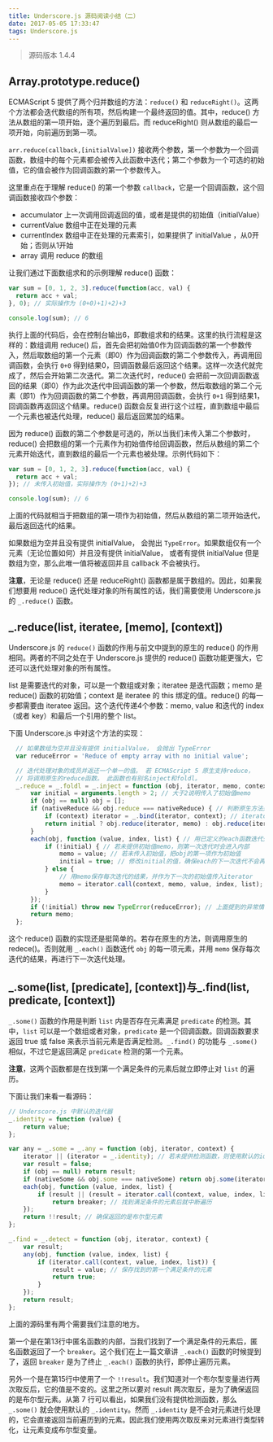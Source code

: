 ```yaml
---
title: Underscore.js 源码阅读小结（二）
date: 2017-05-05 17:33:47
tags: Underscore.js
---
```


> 源码版本 1.4.4

## Array.prototype.reduce()

ECMAScript 5 提供了两个归并数组的方法：`reduce()` 和 `reduceRight()`。这两个方法都会迭代数组的所有项，然后构建一个最终返回的值。其中，reduce() 方法从数组的第一项开始，逐个遍历到最后。而 reduceRight() 则从数组的最后一项开始，向前遍历到第一项。 

`arr.reduce(callback,[initialValue])` 接收两个参数，第一个参数为一个回调函数，数组中的每个元素都会被传入此函数中迭代；第二个参数为一个可选的初始值，它的值会被作为回调函数的第一个参数传入。

这里重点在于理解 reduce() 的第一个参数 `callback`，它是一个回调函数，这个回调函数接收四个参数：

* accumulator 上一次调用回调返回的值，或者是提供的初始值（initialValue）
* currentValue 数组中正在处理的元素
* currentIndex 数组中正在处理的元素索引，如果提供了 initialValue ，从0开始；否则从1开始
* array 调用 reduce 的数组

让我们通过下面数组求和的示例理解 reduce() 函数：

```js
var sum = [0, 1, 2, 3].reduce(function(acc, val) {
  return acc + val;
}, 0); // 实际操作为 (0+0)+1)+2)+3

console.log(sum); // 6
```

执行上面的代码后，会在控制台输出6，即数组求和的结果。这里的执行流程是这样的：数组调用 reduce() 后，首先会把初始值0作为回调函数的第一个参数传入，然后取数组的第一个元素（即0）作为回调函数的第二个参数传入，再调用回调函数，会执行 `0+0` 得到结果0，回调函数最后返回这个结果。这样一次迭代就完成了，然后会开始第二次迭代。第二次迭代时，reduce() 会把前一次回调函数返回的结果（即0）作为此次迭代中回调函数的第一个参数，然后取数组的第二个元素（即1）作为回调函数的第二个参数，再调用回调函数，会执行 `0+1` 得到结果1，回调函数再返回这个结果。reduce() 函数会反复进行这个过程，直到数组中最后一个元素也被迭代处理，reduce() 最后返回累加的结果。

因为 reduce() 函数的第二个参数是可选的，所以当我们未传入第二个参数时，reduce() 会把数组的第一个元素作为初始值传给回调函数，然后从数组的第二个元素开始迭代，直到数组的最后一个元素也被处理。示例代码如下：

```js
var sum = [0, 1, 2, 3].reduce(function(acc, val) {
  return acc + val;
}); // 未传入初始值，实际操作为 (0+1)+2)+3

console.log(sum); // 6
```

上面的代码就相当于把数组的第一项作为初始值，然后从数组的第二项开始迭代，最后返回迭代的结果。

如果数组为空并且没有提供 initialValue， 会抛出 `TypeError`。如果数组仅有一个元素（无论位置如何）并且没有提供 initialValue， 或者有提供 initialValue 但是数组为空，那么此唯一值将被返回并且 callback 不会被执行。

**注意**，无论是 reduce() 还是 reduceRight() 函数都是属于数组的。因此，如果我们想要用 reduce() 迭代处理对象的所有属性的话，我们需要使用 Underscore.js 的 `_.reduce()` 函数。

## _.reduce(list, iteratee, [memo], [context])

Underscore.js 的 `reduce()` 函数的作用与前文中提到的原生的 reduce() 的作用相同。两者的不同之处在于 Underscore.js 提供的 reduce() 函数功能更强大，它还可以迭代处理对象的所有属性。

list 是需要迭代的对象，可以是一个数组或对象；iteratee 是迭代函数；memo 是 reduce() 函数的初始值；context 是 iteratee 的 this 绑定的值。reduce() 的每一步都需要由 iteratee 返回。这个迭代传递4个参数：memo, value 和迭代的 index（或者 key）和最后一个引用的整个 list。

下面 Underscore.js 中对这个方法的实现：

```js
  // 如果数组为空并且没有提供 initialValue， 会抛出 TypeError
  var reduceError = 'Reduce of empty array with no initial value';

  // 迭代处理对象的成员并返还一个单一的值。 若 ECMAScript 5 原生支持reduce，
  // 将调用原生的reduce函数。 此函数也有别名inject和foldl。
  _.reduce = _.foldl = _.inject = function (obj, iterator, memo, context) {
      var initial = arguments.length > 2; // 大于2说明传入了初始值memo
      if (obj == null) obj = [];
      if (nativeReduce && obj.reduce === nativeReduce) { // 判断原生方法是否存在
          if (context) iterator = _.bind(iterator, context); // iterator的this与context绑定
          return initial ? obj.reduce(iterator, memo) : obj.reduce(iterator); // //调用原生的reduce
      }
      each(obj, function (value, index, list) { // 用已定义的each函数迭代处理obj的每个元素
          if (!initial) { // 若未提供初始值memo，则第一次迭代时会进入内部
              memo = value; // 若未传入初始值，把obj的第一项作为初始值
              initial = true; // 修改initial的值，确保each的下一次迭代不会再进入此if语句内
          } else {
              // 用memo保存每次迭代的结果，并作为下一次的初始值传入iterator
              memo = iterator.call(context, memo, value, index, list);
          }
      });
      if (!initial) throw new TypeError(reduceError); // 上面提到的异常情况
      return memo;
  };
```

这个 reduce() 函数的实现还是挺简单的。若存在原生的方法，则调用原生的 redece()。否则就用 `_.each()` 函数迭代 `obj` 的每一项元素，并用 `memo` 保存每次迭代的结果，再进行下一次迭代处理。

## \_.some(list, [predicate], [context])与\_.find(list, predicate, [context])

`_.some()` 函数的作用是判断 `list` 内是否存在元素满足 `predicate` 的检测。其中，`list` 可以是一个数组或者对象，`predicate` 是一个回调函数。回调函数要求返回 true 或 false 来表示当前元素是否满足检测。`_.find()` 的功能与 `_.some()` 相似，不过它是返回满足 `predicate` 检测的第一个元素。

**注意**，这两个函数都是在找到第一个满足条件的元素后就立即停止对 `list` 的遍历。

下面让我们来看一看源码：

```js
// Underscore.js 中默认的迭代器
_.identity = function (value) {
    return value;
};

var any = _.some = _.any = function (obj, iterator, context) {
    iterator || (iterator = _.identity); // 若未提供检测函数，则使用默认的identity
    var result = false;
    if (obj == null) return result;
    if (nativeSome && obj.some === nativeSome) return obj.some(iterator, context); // 优先使用原生的方法
    each(obj, function (value, index, list) {
        if (result || (result = iterator.call(context, value, index, list))) 
            return breaker; // 找到满足条件的元素后就中断遍历
    });
    return !!result; // 确保返回的是布尔型元素
};

_.find = _.detect = function (obj, iterator, context) {
    var result;
    any(obj, function (value, index, list) {
        if (iterator.call(context, value, index, list)) {
            result = value; // 保存找到的第一个满足条件的元素
            return true;
        }
    });
    return result;
};
```

上面的源码里有两个需要我们注意的地方。

第一个是在第13行中匿名函数的内部，当我们找到了一个满足条件的元素后，匿名函数返回了一个 `breaker`。这个我们在上一篇文章讲 `_.each()` 函数的时候提到了，返回 `breaker` 是为了终止 `_.each()` 函数的执行，即停止遍历元素。

另外一个是在第15行中使用了一个 `!!result`。我们知道对一个布尔型变量进行两次取反后，它的值是不变的。这里之所以要对 result 两次取反，是为了确保返回的是布尔型元素。从第 7 行可以看出，如果我们没有提供检测函数，那么 `_.some()` 就会使用默认的 `_.identity`。然而 `_.identity` 是不会对元素进行处理的，它会直接返回当前遍历到的元素。因此我们使用两次取反来对元素进行类型转化，让元素变成布尔型变量。